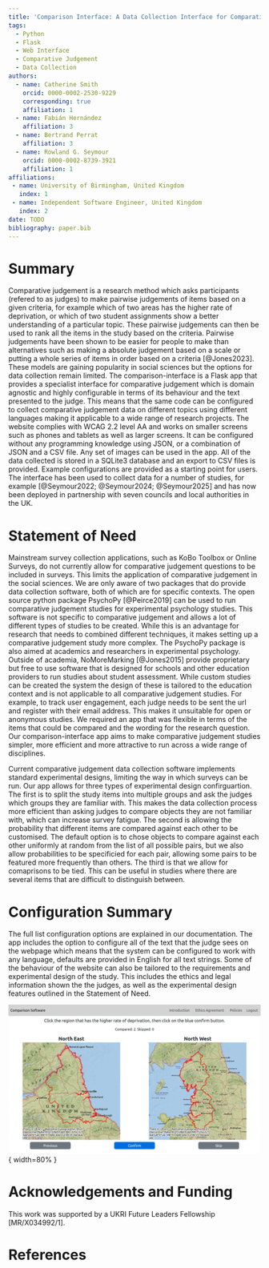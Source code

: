 ```yaml
---
title: 'Comparison Interface: A Data Collection Interface for Comparative Judgement Studies'
tags:
  - Python
  - Flask
  - Web Interface
  - Comparative Judgement
  - Data Collection
authors:
  - name: Catherine Smith
    orcid: 0000-0002-2530-9229
    corresponding: true 
    affiliation: 1
  - name: Fabián Hernández
    affiliation: 3
  - name: Bertrand Perrat
    affiliation: 3
  - name: Rowland G. Seymour
    orcid: 0000-0002-8739-3921
    affiliation: 1
affiliations:
 - name: University of Birmingham, United Kingdom
   index: 1
 - name: Independent Software Engineer, United Kingdom
   index: 2
date: TODO
bibliography: paper.bib
---
```


# Summary

Comparative judgement is a research method which asks participants (refered to as judges) to make pairwise judgements of items based on a given criteria, for example which of two areas has the higher rate of deprivation, or which of two student assignments show a better understanding of a particular topic. These pairwise judgements can then be used to rank all the items in the study based on the criteria. Pairwise judgements have been shown to be easier for people to make than alternatives such as making a absolute judgement based on a scale or putting a whole series of items in order based on a criteria [@Jones2023]. These models are gaining popularity in social sciences but the options for data collection remain limited. The comparison-interface is a Flask app that provides a specialist interface for comparative judgement which is domain agnostic and highly configurable in terms of its behaviour and the text presented to the judge. This means that the same code can be configured to collect comparative judgement data on different topics using different languages making it applicable to a wide range of research projects. The website complies with WCAG 2.2 level AA and works on smaller screens such as phones and tablets as well as larger screens. It can be configured without any programming knowledge using JSON, or a combination of JSON and a CSV file. Any set of images can be used in the app. All of the data collected is stored in a SQLite3 database and an export to CSV files is provided. Example configurations are provided as a starting point for users. The interface has been used to collect data for a number of studies, for example [@Seymour2022; @Seymour2024; @Seymour2025] and has now been deployed in partnership with seven councils and local authorities in the UK. 

# Statement of Need

Mainstream survey collection applications, such as KoBo Toolbox or Online Surveys, do not currently allow for comparative judgement questions to be included in surveys. This limits the application of comparative judgement in the social sciences. We are only aware of two packages that do provide data collection software, both of which are for specific contexts. The open source python package PsychoPy [@Peirce2019] can be used to run comparative judgement studies for experimental psychology studies. This software is not specific to comparative judgement and allows a lot of different types of studies to be created. While this is an advantage for research that needs to combined different techniques, it makes setting up a comparative judgement study more complex. The PsychoPy package is also aimed at academics and researchers in experimental psychology. Outside of academia, NoMoreMarking [@Jones2015] provide proprietary but free to use software that is designed for schools and other education providers to run studies about student assessment. While custom studies can be created the system the design of these is tailored to the education context and is not applicable to all comparative judgement studies. For example, to track user engagement, each judge needs to be sent the url and register with their email address. This makes it unsuitable for open or anonymous studies. We required an app that was flexible in terms of the items that could be compared and the wording for the research question. Our comparison-interface app aims to make comparative judgement studies simpler, more efficient and more attractive to run across a wide range of disciplines.

Current comparative judgement data collection software implements standard experimental designs, limiting the way in which surveys can be run. Our app allows for three types of experimental design confirguartion. The first is to split the study items into multiple groups and ask the judges which groups they are familiar with. This makes the data collection process more efficient than asking judges to compare objects they are not familiar with, which can increase survey fatigue. The second is allowing the probability that different items are compared against each other to be customised. The default option is to chose objects to compare against each other uniformly at random from the list of all possible pairs, but we also allow probabilities to be specificied for each pair, allowing some pairs to be featured more frequently than others. The third is that we allow for comaprisons to be tied. This can be useful in studies where there are several items that are difficult to distinguish between. 

# Configuration Summary

The full list configuration options are explained in our documentation. The app includes the option to configure all of the text that the judge sees on the webpage which means that the system can be configured to work with any language, defaults are provided in English for all text strings. Some of the behaviour of the website can also be tailored to the requirements and experimental design of the study. This includes the ethics and legal information shown the the judges, as well as the experimental design features outlined in the Statement of Need. 

 ![Figure 1: A screenshot of the ranking page from the comparative judgement interface](figures/comparison_interface_screenshot.png){ width=80% }

# Acknowledgements and Funding

This work was supported by a UKRI Future Leaders Fellowship [MR/X034992/1].

# References
